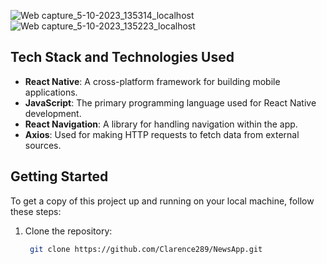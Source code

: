 
![Web capture_5-10-2023_135314_localhost](https://github.com/Clarence289/NewsApp/assets/81553212/e9b56b04-8668-4080-8b25-4e0b62c1c6a0)                        ![Web capture_5-10-2023_135223_localhost](https://github.com/Clarence289/NewsApp/assets/81553212/6df17bcd-8468-40b3-abb7-509a2566f314)

  ## Tech Stack and Technologies Used

- **React Native**: A cross-platform framework for building mobile applications.
- **JavaScript**: The primary programming language used for React Native development.
- **React Navigation**: A library for handling navigation within the app.
- **Axios**: Used for making HTTP requests to fetch data from external sources.

## Getting Started

To get a copy of this project up and running on your local machine, follow these steps:

1. Clone the repository:
   ```sh
    git clone https://github.com/Clarence289/NewsApp.git
 
                                                                                                                             
                                                                                                                                         
                                                                                                                                         
